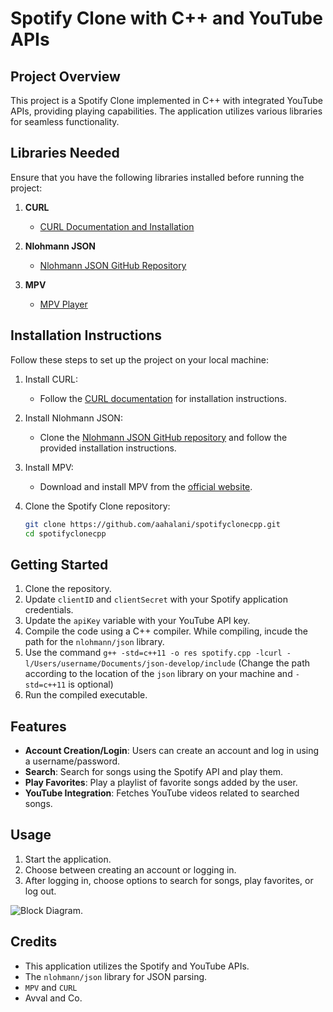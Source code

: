 # Spotify Clone with C++ and YouTube APIs

## Project Overview

This project is a Spotify Clone implemented in C++ with integrated YouTube APIs, providing playing capabilities. The application utilizes various libraries for seamless functionality.

## Libraries Needed

Ensure that you have the following libraries installed before running the project:

1. **CURL**
   - [CURL Documentation and Installation](https://curl.haxx.se/)
   
2. **Nlohmann JSON**
   - [Nlohmann JSON GitHub Repository](https://github.com/nlohmann/json)

3. **MPV**
   - [MPV Player](https://mpv.io/)

## Installation Instructions

Follow these steps to set up the project on your local machine:

1. Install CURL:
   - Follow the [CURL documentation](https://curl.haxx.se/docs/install.html) for installation instructions.

2. Install Nlohmann JSON:
   - Clone the [Nlohmann JSON GitHub repository](https://github.com/nlohmann/json) and follow the provided installation instructions.

3. Install MPV:
   - Download and install MPV from the [official website](https://mpv.io/).

4. Clone the Spotify Clone repository:
   ```bash
   git clone https://github.com/aahalani/spotifyclonecpp.git
   cd spotifyclonecpp
   ```

## Getting Started

1. Clone the repository. 
2. Update `clientID` and `clientSecret` with your Spotify application credentials.
3. Update the `apiKey` variable with your YouTube API key.
4. Compile the code using a C++ compiler. While compiling, incude the path for the `nlohmann/json` library.
5. Use the command `g++ -std=c++11 -o res spotify.cpp -lcurl -l/Users/username/Documents/json-develop/include` (Change the path according to the location of the `json` library on your machine and `-std=c++11` is optional)
6. Run the compiled executable.

## Features

- **Account Creation/Login**: Users can create an account and log in using a username/password.
- **Search**: Search for songs using the Spotify API and play them.
- **Play Favorites**: Play a playlist of favorite songs added by the user.
- **YouTube Integration**: Fetches YouTube videos related to searched songs.

## Usage

1. Start the application.
2. Choose between creating an account or logging in.
3. After logging in, choose options to search for songs, play favorites, or log out.

![Block Diagram](![SPOTIFY]([https://github.com/aahalani/spotifyclonecpp/assets/29179250/c901c2dd-b01b-4ecf-8b6f-11022964e240](https://github-production-user-asset-6210df.s3.amazonaws.com/29179250/289347367-c901c2dd-b01b-4ecf-8b6f-11022964e240.png?X-Amz-Algorithm=AWS4-HMAC-SHA256&X-Amz-Credential=AKIAIWNJYAX4CSVEH53A%2F20231210%2Fus-east-1%2Fs3%2Faws4_request&X-Amz-Date=20231210T085724Z&X-Amz-Expires=300&X-Amz-Signature=49c4f1adbb7d5ef01b34a5c89fc673e30f6550fb56bdd8cb2d93a2f1139c7a50&X-Amz-SignedHeaders=host&actor_id=29179250&key_id=0&repo_id=725963553)https://github-production-user-asset-6210df.s3.amazonaws.com/29179250/289347367-c901c2dd-b01b-4ecf-8b6f-11022964e240.png?X-Amz-Algorithm=AWS4-HMAC-SHA256&X-Amz-Credential=AKIAIWNJYAX4CSVEH53A%2F20231210%2Fus-east-1%2Fs3%2Faws4_request&X-Amz-Date=20231210T085724Z&X-Amz-Expires=300&X-Amz-Signature=49c4f1adbb7d5ef01b34a5c89fc673e30f6550fb56bdd8cb2d93a2f1139c7a50&X-Amz-SignedHeaders=host&actor_id=29179250&key_id=0&repo_id=725963553)
).


## Credits

- This application utilizes the Spotify and YouTube APIs.
- The `nlohmann/json` library for JSON parsing.
- `MPV` and `CURL`
- Avval and Co.

